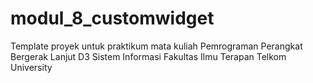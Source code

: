 # modul_8_customwidget

Template proyek untuk praktikum mata kuliah Pemrograman Perangkat Bergerak Lanjut
D3 Sistem Informasi
Fakultas Ilmu Terapan
Telkom University
